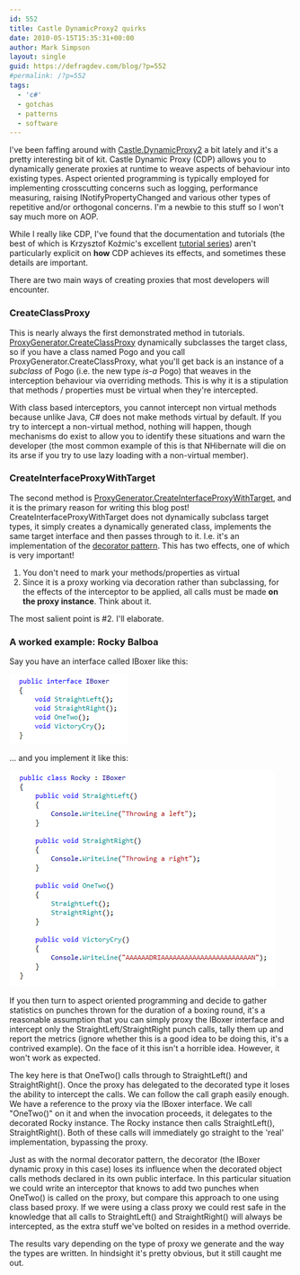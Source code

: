 ```yaml
---
id: 552
title: Castle DynamicProxy2 quirks
date: 2010-05-15T15:35:31+00:00
author: Mark Simpson
layout: single
guid: https://defragdev.com/blog/?p=552
#permalink: /?p=552
tags:
  - 'c#'
  - gotchas
  - patterns
  - software
---
```

I've been faffing around with [Castle.DynamicProxy2](http://www.castleproject.org/dynamicproxy/index.html) a bit lately and it's a pretty interesting bit of kit. Castle Dynamic Proxy (CDP) allows you to dynamically generate proxies at runtime to weave aspects of behaviour into existing types. Aspect oriented programming is typically employed for implementing crosscutting concerns such as logging, performance measuring, raising INotifyPropertyChanged and various other types of repetitive and/or orthogonal concerns. I'm a newbie to this stuff so I won't say much more on AOP.

While I really like CDP, I've found that the documentation and tutorials (the best of which is <span>Krzysztof Koźmic</span>'s excellent [tutorial series](http://kozmic.pl/archive/2009/04/27/castle-dynamic-proxy-tutorial.aspx)) aren't particularly explicit on **how** CDP achieves its effects, and sometimes these details are important.

There are two main ways of creating proxies that most developers will encounter.

### CreateClassProxy

This is nearly always the first demonstrated method in tutorials. [ProxyGenerator.CreateClassProxy](http://api.castleproject.org/html/Overload_Castle_DynamicProxy_ProxyGenerator_CreateClassProxy.htm) dynamically subclasses the target class, so if you have a class named Pogo and you call ProxyGenerator.CreateClassProxy, what you'll get back is an instance of a _subclass_ of Pogo (i.e. the new type _is-a_ Pogo) that weaves in the interception behaviour via overriding methods. This is why it is a stipulation that methods / properties must be virtual when they're intercepted.

With class based interceptors, you cannot intercept non virtual methods because unlike Java, C# does not make methods virtual by default. If you try to intercept a non-virtual method, nothing will happen, though mechanisms do exist to allow you to identify these situations and warn the developer (the most common example of this is that NHibernate will die on its arse if you try to use lazy loading with a non-virtual member).

### CreateInterfaceProxyWithTarget

The second method is [ProxyGenerator.CreateInterfaceProxyWithTarget](http://api.castleproject.org/html/Overload_Castle_DynamicProxy_ProxyGenerator_CreateInterfaceProxyWithTarget.htm), and it is the primary reason for writing this blog post! CreateInterfaceProxyWithTarget does not dynamically subclass target types, it simply creates a dynamically generated class, implements the same target interface and then passes through to it. I.e. it's an implementation of the [decorator pattern](http://en.wikipedia.org/wiki/Decorator_pattern). This has two effects, one of which is very important!

  1. You don't need to mark your methods/properties as virtual
  2. Since it is a proxy working via decoration rather than subclassing, for the effects of the interceptor to be applied, all calls must be made **on the proxy instance**. Think about it.

The most salient point is #2. I'll elaborate.

### A worked example: Rocky Balboa

Say you have an interface called IBoxer like this:

<img class="alignnone" src="images/iboxer.png" alt="" width="213" height="124" /> 

... and you implement it like this:

<img class="alignnone" src="images/rocky.png" alt="" width="473" height="384" /> 

If you then turn to aspect oriented programming and decide to gather statistics on punches thrown for the duration of a boxing round, it's a reasonable assumption that you can simply proxy the IBoxer interface and intercept only the StraightLeft/StraightRight punch calls, tally them up and report the metrics (ignore whether this is a good idea to be doing this, it's a contrived example). On the face of it this isn't a horrible idea. However, it won't work as expected.

The key here is that OneTwo() calls through to StraightLeft() and StraightRight(). Once the proxy has delegated to the decorated type it loses the ability to intercept the calls. We can follow the call graph easily enough. We have a reference to the proxy via the IBoxer interface. We call "OneTwo()" on it and when the invocation proceeds, it delegates to the decorated Rocky instance. The Rocky instance then calls StraightLeft(), StraightRight(). Both of these calls will immediately go straight to the 'real' implementation, bypassing the proxy.

Just as with the normal decorator pattern, the decorator (the IBoxer dynamic proxy in this case) loses its influence when the decorated object calls methods declared in its own public interface. In this particular situation we could write an interceptor that knows to add two punches when OneTwo() is called on the proxy, but compare this approach to one using class based proxy. If we were using a class proxy we could rest safe in the knowledge that all calls to StraightLeft() and StraightRight() will always be intercepted, as the extra stuff we've bolted on resides in a method override.

The results vary depending on the type of proxy we generate and the way the types are written. In hindsight it's pretty obvious, but it still caught me out.